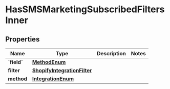 
# HasSMSMarketingSubscribedFiltersInner

## Properties
| Name | Type | Description | Notes |
| ------------ | ------------- | ------------- | ------------- |
| **&#x60;field&#x60;** | [**MethodEnum**](MethodEnum.md) |  |  |
| **filter** | [**ShopifyIntegrationFilter**](ShopifyIntegrationFilter.md) |  |  |
| **method** | [**IntegrationEnum**](IntegrationEnum.md) |  |  |




